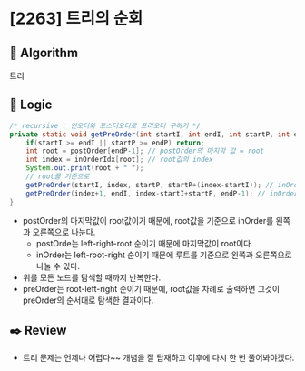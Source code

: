 # [2263] 트리의 순회

## :pushpin: **Algorithm**

트리

## :round_pushpin: **Logic**

```java
/* recursive : 인오더와 포스터오더로 프리오더 구하기 */
private static void getPreOrder(int startI, int endI, int startP, int endP) {
    if(startI >= endI || startP >= endP) return;
    int root = postOrder[endP-1]; // postOrder의 마지막 값 = root
    int index = inOrderIdx[root]; // root값의 index
    System.out.print(root + " ");
    // root를 기준으로
    getPreOrder(startI, index, startP, startP+(index-startI)); // inOrder의 왼쪽 부분
    getPreOrder(index+1, endI, index-startI+startP, endP-1); // inOrder의 오른쪽 부분
}
```

- postOrder의 마지막값이 root값이기 때문에, root값을 기준으로 inOrder를 왼쪽과 오른쪽으로 나눈다.
  - postOrde는 left-right-root 순이기 때문에 마지막값이 root이다.
  - inOrder는 left-root-right 순이기 때문에 루트를 기준으로 왼쪽과 오른쪽으로 나눌 수 있다.
- 위를 모든 노드를 탐색할 때까지 반복한다.
- preOrder는 root-left-right 순이기 때문에, root값을 차례로 출력하면 그것이 preOrder의 순서대로 탐색한 결과이다.

## :black_nib: **Review**

- 트리 문제는 언제나 어렵다~~ 개념을 잘 탑재하고 이후에 다시 한 번 풀어봐야겠다.
